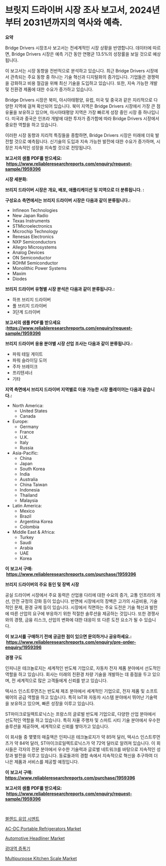 <p><h1>브릿지 드라이버 시장 조사 보고서, 2024년부터 2031년까지의 역사와 예측.</h1></p><p><strong>요약</strong></p>
<p><p>Bridge Drivers 시장조사 보고서는 전세계적인 시장 상황을 반영합니다. 데이터에 따르면, Bridge Drivers 시장은 예측 기간 동안 연평균 13.5%의 성장률을 보일 것으로 예상됩니다.</p><p>이 보고서는 시장 동향을 전반적으로 분석하고 있습니다. 최근 Bridge Drivers 시장에서 관측되는 주요 동향 중 하나는 기술 혁신과 디지털화의 증가입니다. 기업들은 경쟁력을 강화하고 비용 절감을 위해 최신 기술을 도입하고 있습니다. 또한, 지속 가능한 개발 및 친환경 제품에 대한 수요가 증가하고 있습니다.</p><p>Bridge Drivers 시장은 북미, 아시아태평양, 유럽, 미국 및 중국과 같은 지리적으로 다양한 지역에 걸쳐 확산되어 있습니다. 북미 지역은 Bridge Drivers 시장에서 가장 큰 점유율을 보유하고 있으며, 아시아태평양 지역은 가장 빠르게 성장 중인 시장 중 하나입니다. 미국과 중국은 인프라 개발에 대한 투자가 증가함에 따라 Bridge Drivers 시장에서 중요한 역할을 하고 있습니다.</p><p>이러한 시장 동향과 지리적 특징들을 종합하면, Bridge Drivers 시장은 미래에 더욱 발전할 것으로 예측됩니다. 신기술의 도입과 지속 가능한 발전에 대한 수요가 증가하며, 시장은 지속적인 성장을 지속할 것으로 전망됩니다.</p></p>
<p><strong>보고서의 샘플 PDF를 받으세요: &nbsp;<a href="https://www.reliableresearchreports.com/enquiry/request-sample/1959396">https://www.reliableresearchreports.com/enquiry/request-sample/1959396</a></strong></p>
<p><strong>시장 세분화:</strong></p>
<p><strong> 브리지 드라이버 시장은 개요, 배포, 애플리케이션 및 지역으로 더 분류됩니다. :</strong></p>
<p><strong>구성요소 측면에서는 브리지 드라이버 시장은 다음과 같이 분류됩니다.:</strong></p>
<p><ul><li>Infineon Technologies</li><li>New Japan Radio</li><li>Texas Instruments</li><li>STMicroelectronics</li><li>Microchip Technology</li><li>Renesas Electronics</li><li>NXP Semiconductors</li><li>Allegro Microsystems</li><li>Analog Devices</li><li>ON Semiconductor</li><li>ROHM Semiconductor</li><li>Monolithic Power Systems</li><li>Maxim</li><li>Diodes</li></ul></p>
<p><strong> 브리지 드라이버 유형별 시장 분석은 다음과 같이 분류됩니다.:</strong></p>
<p><ul><li>하프 브리지 드라이버</li><li>풀 브리지 드라이버</li><li>3단계 드라이버</li></ul></p>
<p><strong>보고서의 샘플 PDF를 받으세요 :<a href="https://www.reliableresearchreports.com/enquiry/request-sample/1959396">https://www.reliableresearchreports.com/enquiry/request-sample/1959396</a></strong></p>
<p><strong> 브리지 드라이버 응용 분야별 시장 산업 조사는 다음과 같이 분류됩니다.:</strong></p>
<p><ul><li>파워 테일 게이트</li><li>파워 슬라이딩 도어</li><li>주차 브레이크</li><li>프리텐셔너</li><li>기타</li></ul></p>
<p><strong>지역 측면에서 브리지 드라이버 지역별로 이용 가능한 시장 플레이어는 다음과 같습니다.:</strong></p>
<p><ul>
    <li>
        North America:
        <ul>
            <li>United States</li>
            <li>Canada</li>
        </ul>
    </li>
    <li>
        Europe:
        <ul>
            <li>Germany</li>
            <li>France</li>
            <li>U.K.</li>
            <li>Italy</li>
            <li>Russia</li>
        </ul>
    </li>
    <li>
        Asia-Pacific:
        <ul>
            <li>China</li>
            <li>Japan</li>
            <li>South Korea</li>
            <li>India</li>
            <li>Australia</li>
            <li>China Taiwan</li>
            <li>Indonesia</li>
            <li>Thailand</li>
            <li>Malaysia</li>
        </ul>
    </li>
    <li>
        Latin America:
        <ul>
            <li>Mexico</li>
            <li>Brazil</li>
            <li>Argentina Korea</li>
            <li>Colombia</li>
        </ul>
    </li>
    <li>
        Middle East & Africa:
        <ul>
            <li>Turkey</li>
            <li>Saudi</li>
            <li>Arabia</li>
            <li>UAE</li>
            <li>Korea</li>
        </ul>
    </li>
    </ul></p>
<p><strong>이 보고서 구매: &nbsp;<a href="https://www.reliableresearchreports.com/purchase/1959396">https://www.reliableresearchreports.com/purchase/1959396</a></strong></p>
<p><strong>브리지 드라이버의 주요 동인 및 장벽 시장</strong></p>
<p><p>공실 드라이버 시장에서 주요 동력은 산업용 다리에 대한 수요의 증가, 교통 인프라의 개선, 안전 규정의 강화 등이 있습니다. 반면에 시장에서의 장벽은 고가의 시공비용, 기술적인 문제, 환경 규제 등이 있습니다. 시장에서 직면하는 주요 도전은 기술 혁신과 발전에 따른 산업의 요구에 부응하기 위한 적절한 솔루션을 제공하는 것입니다. 또한 경쟁사와의 경쟁, 금융 리스크, 산업의 변화에 대한 대응이 또 다른 도전 요소가 될 수 있습니다.</p></p>
<p><strong>이 보고서를 구매하기 전에 궁금한 점이 있으면 문의하거나 공유하세요.: &nbsp;<a href="https://www.reliableresearchreports.com/enquiry/pre-order-enquiry/1959396">https://www.reliableresearchreports.com/enquiry/pre-order-enquiry/1959396</a></strong></p>
<p><strong>경쟁 구도</strong></p>
<p><p>인피니온 테크놀로지는 세계적인 반도체 기업으로, 자동차 전자 제품 분야에서 선도적인 역할을 하고 있습니다. 회사는 미래의 친환경 차량 기술을 개발하는 데 중점을 두고 있으며, 전 세계적으로 많은 고객들에게 신뢰를 받고 있습니다.</p><p>텍사스 인스트루먼츠는 반도체 제조 분야에서 세계적인 기업으로, 전자 제품 및 소프트웨어의 공급 역할을 하고 있습니다. 특히 IoT와 자동차 시스템 분야에서 뛰어난 기술력을 보유하고 있으며, 빠른 성장을 이루고 있습니다.</p><p>ST마이크로일렉트로닉스는 프랑스의 글로벌 반도체 기업으로, 다양한 산업 분야에서 선도적인 역할을 하고 있습니다. 특히 자율 주행차 및 스마트 시티 기술 분야에서 우수한 솔루션을 제공하며, 세계적으로 신뢰를 쌓아가고 있습니다.</p><p>이 회사들 중 몇몇의 매출액은 인피니온 테크놀로지가 약 85억 달러, 텍사스 인스트루먼츠가 약 84억 달러, ST마이크로일렉트로닉스가 약 72억 달러로 알려져 있습니다. 이 회사들은 각자의 전문 분야에서 우수한 기술력과 글로벌 네트워크를 바탕으로 지속적인 성장과 발전을 이루고 있습니다. 동료들과의 경합 속에서 지속적으로 혁신을 추구하여 더 나은 제품과 서비스를 제공할 예정입니다.</p></p>
<p><strong>이 보고서 구매: &nbsp; <a href="https://www.reliableresearchreports.com/purchase/1959396">https://www.reliableresearchreports.com/purchase/1959396</a></strong></p>
<p><strong>보고서의 샘플 PDF를 받으세요: &nbsp;<a href="https://www.reliableresearchreports.com/enquiry/request-sample/1959396">https://www.reliableresearchreports.com/enquiry/request-sample/1959396</a></strong><strong></strong></p>
<p>&nbsp;</p>
<p><p><a href="https://github.com/trmesnao7959541/Market-Research-Report-List-1/blob/main/89954508907.md">블렌드 유압 시멘트</a></p><p><a href="https://github.com/jerrycopelandthomaswsqd8q/Market-Research-Report-List-2/blob/main/ac-dc-portable-refrigerators-market.md">AC-DC Portable Refrigerators Market</a></p><p><a href="https://issuu.com/reportprime-2/docs/automotive-headliner-market-size-2030.pptx">Automotive Headliner Market</a></p><p><a href="https://github.com/vsn7qpua81q/Market-Research-Report-List-1/blob/main/28208378908.md">광대역 증폭기</a></p><p><a href="https://github.com/brenzgnarento/Market-Research-Report-List-1/blob/main/multipurpose-kitchen-scale-market.md">Multipurpose Kitchen Scale Market</a></p></p>